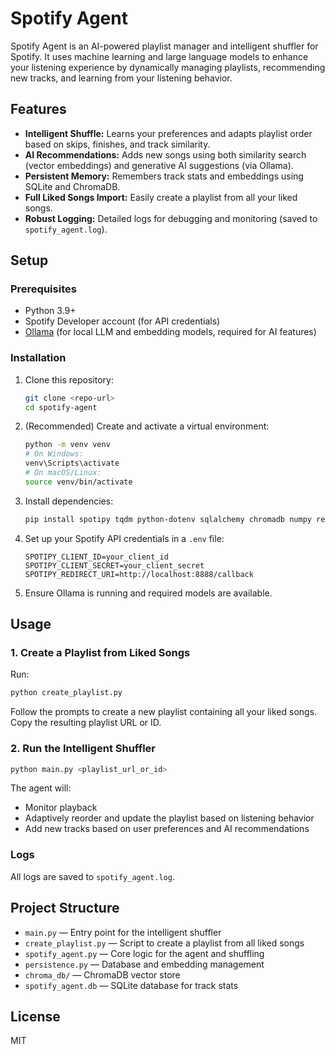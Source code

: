 # Spotify Agent

Spotify Agent is an AI-powered playlist manager and intelligent shuffler for Spotify. It uses machine learning and large language models to enhance your listening experience by dynamically managing playlists, recommending new tracks, and learning from your listening behavior.

## Features

- **Intelligent Shuffle:** Learns your preferences and adapts playlist order based on skips, finishes, and track similarity.
- **AI Recommendations:** Adds new songs using both similarity search (vector embeddings) and generative AI suggestions (via Ollama).
- **Persistent Memory:** Remembers track stats and embeddings using SQLite and ChromaDB.
- **Full Liked Songs Import:** Easily create a playlist from all your liked songs.
- **Robust Logging:** Detailed logs for debugging and monitoring (saved to `spotify_agent.log`).

## Setup

### Prerequisites

- Python 3.9+
- Spotify Developer account (for API credentials)
- [Ollama](https://ollama.com/) (for local LLM and embedding models, required for AI features)

### Installation

1. Clone this repository:
    ```sh
    git clone <repo-url>
    cd spotify-agent
    ```

2. (Recommended) Create and activate a virtual environment:
    ```sh
    python -m venv venv
    # On Windows:
    venv\Scripts\activate
    # On macOS/Linux:
    source venv/bin/activate
    ```

3. Install dependencies:
    ```sh
    pip install spotipy tqdm python-dotenv sqlalchemy chromadb numpy requests ollama
    ```

4. Set up your Spotify API credentials in a `.env` file:
    ```env
    SPOTIPY_CLIENT_ID=your_client_id
    SPOTIPY_CLIENT_SECRET=your_client_secret
    SPOTIPY_REDIRECT_URI=http://localhost:8888/callback
    ```

5. Ensure Ollama is running and required models are available.

## Usage

### 1. Create a Playlist from Liked Songs

Run:
```sh
python create_playlist.py
```
Follow the prompts to create a new playlist containing all your liked songs. Copy the resulting playlist URL or ID.

### 2. Run the Intelligent Shuffler

```sh
python main.py <playlist_url_or_id>
```
The agent will:
- Monitor playback
- Adaptively reorder and update the playlist based on listening behavior
- Add new tracks based on user preferences and AI recommendations

### Logs

All logs are saved to `spotify_agent.log`.

## Project Structure

- `main.py` — Entry point for the intelligent shuffler
- `create_playlist.py` — Script to create a playlist from all liked songs
- `spotify_agent.py` — Core logic for the agent and shuffling
- `persistence.py` — Database and embedding management
- `chroma_db/` — ChromaDB vector store
- `spotify_agent.db` — SQLite database for track stats

## License

MIT
